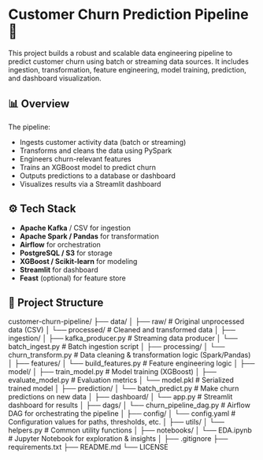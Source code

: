 # Customer Churn Prediction Pipeline 🚀

This project builds a robust and scalable data engineering pipeline to predict customer churn using batch or streaming data sources. It includes ingestion, transformation, feature engineering, model training, prediction, and dashboard visualization.

## 📊 Overview

The pipeline:
- Ingests customer activity data (batch or streaming)
- Transforms and cleans the data using PySpark
- Engineers churn-relevant features
- Trains an XGBoost model to predict churn
- Outputs predictions to a database or dashboard
- Visualizes results via a Streamlit dashboard

## ⚙️ Tech Stack

- **Apache Kafka** / CSV for ingestion
- **Apache Spark / Pandas** for transformation
- **Airflow** for orchestration
- **PostgreSQL / S3** for storage
- **XGBoost / Scikit-learn** for modeling
- **Streamlit** for dashboard
- **Feast** (optional) for feature store

## 📁 Project Structure

customer-churn-pipeline/
├── data/
│   ├── raw/                        # Original unprocessed data (CSV)
│   └── processed/                  # Cleaned and transformed data
│
├── ingestion/
│   ├── kafka_producer.py          # Streaming data producer
│   └── batch_ingest.py            # Batch ingestion script
│
├── processing/
│   └── churn_transform.py         # Data cleaning & transformation logic (Spark/Pandas)
│
├── features/
│   └── build_features.py          # Feature engineering logic
│
├── model/
│   ├── train_model.py             # Model training (XGBoost)
│   ├── evaluate_model.py          # Evaluation metrics
│   └── model.pkl                  # Serialized trained model
│
├── prediction/
│   └── batch_predict.py           # Make churn predictions on new data
│
├── dashboard/
│   └── app.py                     # Streamlit dashboard for results
│
├── dags/
│   └── churn_pipeline_dag.py      # Airflow DAG for orchestrating the pipeline
│
├── config/
│   └── config.yaml                # Configuration values for paths, thresholds, etc.
│
├── utils/
│   └── helpers.py                 # Common utility functions
│
├── notebooks/
│   └── EDA.ipynb                  # Jupyter Notebook for exploration & insights
│
├── .gitignore
├── requirements.txt
├── README.md
└── LICENSE
